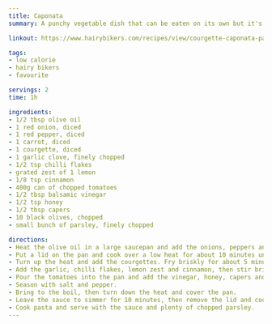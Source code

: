 ```yaml
---
title: Caponata
summary: A punchy vegetable dish that can be eaten on its own but it's also great with pasta.

linkout: https://www.hairybikers.com/recipes/view/courgette-caponata-pasta

tags:
- low calorie
- hairy bikers
- favourite

servings: 2
time: 1h

ingredients:
- 1/2 tbsp olive oil
- 1 red onion, diced
- 1 red pepper, diced
- 1 carrot, diced
- 1 courgette, diced
- 1 garlic clove, finely chopped
- 1/2 tsp chilli flakes
- grated zest of 1 lemon
- 1/8 tsp cinnamon
- 400g can of chopped tomatoes
- 1/2 tbsp balsamic vinegar
- 1/2 tsp honey
- 1/2 tbsp capers
- 10 black olives, chopped
- small bunch of parsley, finely chopped

directions:
- Heat the olive oil in a large saucepan and add the onions, peppers and carrots. Stir to coat them in the oil.
- Put a lid on the pan and cook over a low heat for about 10 minutes until the vegetables are softened. 
- Turn up the heat and add the courgettes. Fry briskly for about 5 minutes, until everything starts to brown a little but the courgettes are still firm. 
- Add the garlic, chilli flakes, lemon zest and cinnamon, then stir briefly. 
- Pour the tomatoes into the pan and add the vinegar, honey, capers and olives. 
- Season with salt and pepper.
- Bring to the boil, then turn down the heat and cover the pan.
- Leave the sauce to simmer for 10 minutes, then remove the lid and cook uncovered for another 5 minutes. 
- Cook pasta and serve with the sauce and plenty of chopped parsley.
---
```

